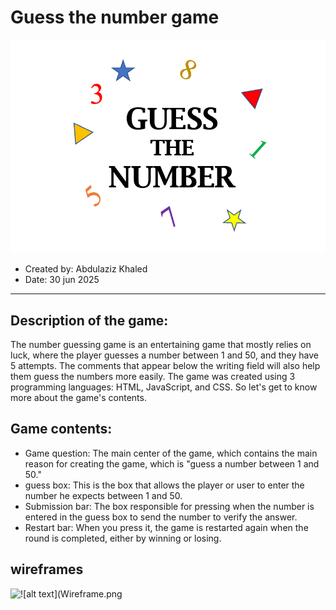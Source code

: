 # Guess the number game
![Image](image.png)

- Created by: Abdulaziz Khaled
- Date: 30 jun 2025
*** 
## Description of the game:

The number guessing game is an entertaining game that mostly relies on luck, where the player guesses a number between 1 and 50, and they have 5 attempts. The comments that appear below the writing field will also help them guess the numbers more easily. The game was created using 3 programming languages: HTML, JavaScript, and CSS. So let's get to know more about the game's contents.

## Game contents:
- Game question: The main center of the game, which contains the main reason for creating the game, which is "guess a number between 1 and 50."
- guess box: This is the box that allows the player or user to enter the number he expects between 1 and 50.
- Submission bar: The box responsible for pressing when the number is entered in the guess box to send the number to verify the answer.
- Restart bar: When you press it, the game is restarted again when the round is completed, either by winning or losing.

## wireframes 
![!\[alt text\](Wireframe.png](<Screenshot 2025-07-12 at 1.49.16 PM.png>)

